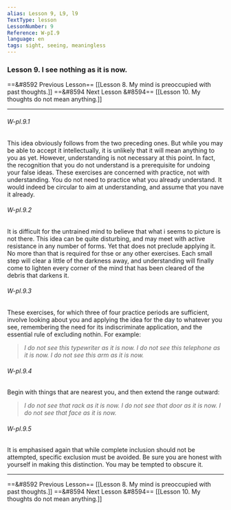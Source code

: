 ```yaml
---
alias: Lesson 9, L9, l9
TextType: lesson
LessonNumber: 9
Reference: W-pI.9
language: en
tags: sight, seeing, meaningless
---
```


### Lesson 9. I see nothing as it is now.


==&#8592 Previous Lesson== [[Lesson 8. My mind is preoccupied with past thoughts.]]
==&#8594 Next Lesson &#8594== [[Lesson 10. My thoughts do not mean anything.]]
***

###### W-pI.9.1
This idea obviously follows from the two preceding ones. But while you may be able to accept it intellectually, it is unlikely that it will mean anything to you as yet. However, understanding is not necessary at this point. In fact, the recognition that you do not understand is a prerequisite for undoing your false ideas. These exercises are concerned with practice, not with understanding. You do not need to practice what you already understand. It would indeed be circular to aim at understanding, and assume that you nave it already.

###### W-pI.9.2
It is difficult for the untrained mind to believe that what i seems to picture is not there. This idea can be quite disturbing, and may meet with active resistance in any number of forms. Yet that does not preclude applying it. No more than that is required for thse or any other exercises. Each small step will clear a little of the darkness away, and understanding will finally come to lighten every corner of the mind that has been cleared of the debris that darkens it.

###### W-pI.9.3
These exercises, for which three of four practice periods are sufficient, involve looking about you and applying the idea for the day to whatever you see, remembering the need for its indiscriminate application, and the essential rule of excluding nothin. For example:

>_I do not see this typewriter as it is now.
>I do not see this telephone as it is now.
>I do not see this arm as it is now._

###### W-pI.9.4
Begin with things that are nearest you, and then extend the range outward:

>_I do not see that rack as it is now.
>I do not see that door as it is now.
I do not see that face as it is now._

###### W-pI.9.5
It is emphasised again that while complete inclusion should not be attempted, specific exclusion must be avoided. Be sure you are honest with yourself in making this distinction. You may be tempted to obscure it.

***

==&#8592 Previous Lesson== [[Lesson 8. My mind is preoccupied with past thoughts.]]
==&#8594 Next Lesson &#8594== [[Lesson 10. My thoughts do not mean anything.]]

